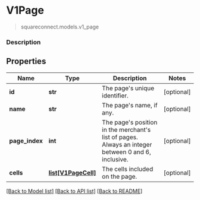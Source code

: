 # V1Page
> squareconnect.models.v1_page

### Description

## Properties
Name | Type | Description | Notes
------------ | ------------- | ------------- | -------------
**id** | **str** | The page&#39;s unique identifier. | [optional]
**name** | **str** | The page&#39;s name, if any. | [optional]
**page_index** | **int** | The page&#39;s position in the merchant&#39;s list of pages. Always an integer between 0 and 6, inclusive. | [optional]
**cells** | [**list[V1PageCell]**](V1PageCell.md) | The cells included on the page. | [optional]

[[Back to Model list]](../README.md#documentation-for-models) [[Back to API list]](../README.md#documentation-for-api-endpoints) [[Back to README]](../README.md)


